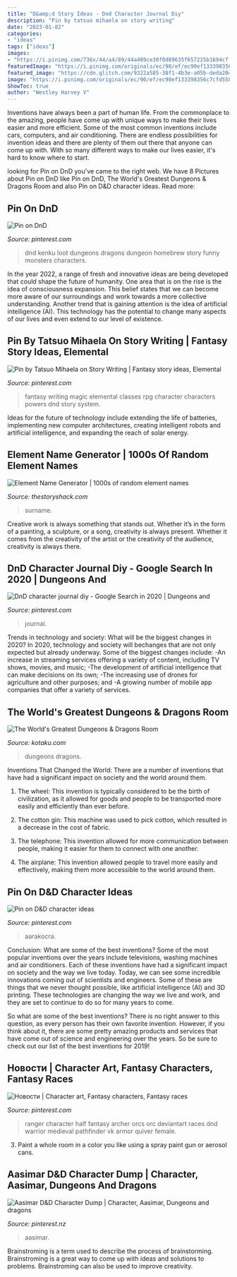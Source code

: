 ```yaml
---
title: "D&amp;d Story Ideas - Dnd Character Journal Diy"
description: "Pin by tatsuo mihaela on story writing"
date: "2023-01-02"
categories:
- "ideas"
tags: ["ideas"]
images:
- "https://i.pinimg.com/736x/44/a4/89/44a489ce30f0d89635f657225b1694cf.jpg"
featuredImage: "https://i.pinimg.com/originals/ec/90/ef/ec90ef133398356c7cfd558857c9e493.png"
featured_image: "https://cdn.glitch.com/9322a585-38f1-4b3e-a05b-deda204323d6/element-name-generator.png"
image: "https://i.pinimg.com/originals/ec/90/ef/ec90ef133398356c7cfd558857c9e493.png"
ShowToc: true
author: "Westley Harvey V"
---
```



Inventions have always been a part of human life. From the commonplace to the amazing, people have come up with unique ways to make their lives easier and more efficient. Some of the most common inventions include cars, computers, and air conditioning. There are endless possibilities for invention ideas and there are plenty of them out there that anyone can come up with. With so many different ways to make our lives easier, it's hard to know where to start.

	

		
looking for Pin on DnD you've came to the right web. We have 8 Pictures about Pin on DnD like Pin on DnD, The World&#039;s Greatest Dungeons &amp; Dragons Room and also Pin on D&amp;D character ideas. Read more:
		
    
## Pin On DnD

<img loading=lazy src="https://i.pinimg.com/736x/b2/d6/bc/b2d6bc8a5109cc9dafd682564a5842b9.jpg" onerror="this.onerror=null;this.src='https://tse2.mm.bing.net/th?id=OIP.Voa2DCrAC9qSVvgFwhlj0QHaHa&amp;pid=15.1';" alt="Pin on DnD">

_Source: pinterest.com_

>dnd kenku loot dungeons dragons dungeon homebrew story funny monsters characters. 

	

In the year 2022, a range of fresh and innovative ideas are being developed that could shape the future of humanity. One area that is on the rise is the idea of consciousness expansion. This belief states that we can become more aware of our surroundings and work towards a more collective understanding. Another trend that is gaining attention is the idea of artificial intelligence (AI). This technology has the potential to change many aspects of our lives and even extend to our level of existence.

    
## Pin By Tatsuo Mihaela On Story Writing | Fantasy Story Ideas, Elemental

<img loading=lazy src="https://i.pinimg.com/736x/0a/d7/1c/0ad71c369a9524d8c6ee88eb584b57cc.jpg" onerror="this.onerror=null;this.src='https://tse4.mm.bing.net/th?id=OIP.rcQHePWv17StxCrCOuIzpAHaHi&amp;pid=15.1';" alt="Pin by Tatsuo Mihaela on Story Writing | Fantasy story ideas, Elemental">

_Source: pinterest.com_

>fantasy writing magic elemental classes rpg character characters powers dnd story system. 

	

Ideas for the future of technology include extending the life of batteries, implementing new computer architectures, creating intelligent robots and artificial intelligence, and expanding the reach of solar energy.

    
## Element Name Generator | 1000s Of Random Element Names

<img loading=lazy src="https://cdn.glitch.com/9322a585-38f1-4b3e-a05b-deda204323d6/element-name-generator.png" onerror="this.onerror=null;this.src='https://tse1.mm.bing.net/th?id=OIP.GmQ4fXKDHh3v-bHFQsGS-wHaLH&amp;pid=15.1';" alt="Element Name Generator | 1000s of random element names">

_Source: thestoryshack.com_

>surname. 

	

Creative work is always something that stands out. Whether it’s in the form of a painting, a sculpture, or a song, creativity is always present. Whether it comes from the creativity of the artist or the creativity of the audience, creativity is always there.

    
## DnD Character Journal Diy - Google Search In 2020 | Dungeons And

<img loading=lazy src="https://i.pinimg.com/736x/3e/10/3b/3e103b4015a007c64ffbc3a281577c8d.jpg" onerror="this.onerror=null;this.src='https://tse2.mm.bing.net/th?id=OIP.mLpB9BFN-Jm5mQpqg3YWjwHaFj&amp;pid=15.1';" alt="DnD character journal diy - Google Search in 2020 | Dungeons and">

_Source: pinterest.com_

>journal. 

	

Trends in technology and society: What will be the biggest changes in 2020?
In 2020, technology and society will bechanges that are not only expected but already underway. 
Some of the biggest changes include: 
-An increase in streaming services offering a variety of content, including TV shows, movies, and music; 
-The development of artificial intelligence that can make decisions on its own; 
-The increasing use of drones for agriculture and other purposes; and 
-A growing number of mobile app companies that offer a variety of services.

    
## The World&#039;s Greatest Dungeons &amp; Dragons Room

<img loading=lazy src="https://i.kinja-img.com/gawker-media/image/upload/s--msIDysgE--/c_fill,fl_progressive,g_center,h_900,q_80,w_1600/18j3wevn14eoijpg.jpg" onerror="this.onerror=null;this.src='https://tse2.mm.bing.net/th?id=OIP.CzB55XnaUTmNaHuyEI4MqwHaEK&amp;pid=15.1';" alt="The World&#039;s Greatest Dungeons &amp; Dragons Room">

_Source: kotaku.com_

>dungeons dragons. 

	

Inventions That Changed the World: There are a number of inventions that have had a significant impact on society and the world around them.
1. The wheel: This invention is typically considered to be the birth of civilization, as it allowed for goods and people to be transported more easily and efficiently than ever before.
2. The cotton gin: This machine was used to pick cotton, which resulted in a decrease in the cost of fabric.

3. The telephone: This invention allowed for more communication between people, making it easier for them to connect with one another.

4. The airplane: This invention allowed people to travel more easily and effectively, making them more accessible to the world around them.

    
## Pin On D&amp;D Character Ideas

<img loading=lazy src="https://i.pinimg.com/736x/44/a4/89/44a489ce30f0d89635f657225b1694cf.jpg" onerror="this.onerror=null;this.src='https://tse1.mm.bing.net/th?id=OIP.ym-V6Jd1doukAJKAjS-sfQHaKc&amp;pid=15.1';" alt="Pin on D&amp;D character ideas">

_Source: pinterest.com_

>aarakocra. 

	

Conclusion: What are some of the best inventions?
Some of the most popular inventions over the years include televisions, washing machines and air conditioners. Each of these inventions have had a significant impact on society and the way we live today. 
Today, we can see some incredible innovations coming out of scientists and engineers. Some of these are things that we never thought possible, like artificial intelligence (AI) and 3D printing. These technologies are changing the way we live and work, and they are set to continue to do so for many years to come. 

So what are some of the best inventions? There is no right answer to this question, as every person has their own favorite invention. However, if you think about it, there are some pretty amazing products and services that have come out of science and engineering over the years. So be sure to check out our list of the best inventions for 2019!

    
## Новости | Character Art, Fantasy Characters, Fantasy Races

<img loading=lazy src="https://i.pinimg.com/originals/76/47/73/7647735d18032235449d859de31bf230.jpg" onerror="this.onerror=null;this.src='https://tse2.mm.bing.net/th?id=OIP.Esq-Mmwh18TRs30ZL1Ic1QHaLJ&amp;pid=15.1';" alt="Новости | Character art, Fantasy characters, Fantasy races">

_Source: pinterest.com_

>ranger character half fantasy archer orcs orc deviantart races dnd warrior medieval pathfinder vk armor quiver female. 

	

3. Paint a whole room in a color you like using a spray paint gun or aerosol cans.

    
## Aasimar D&amp;D Character Dump | Character, Aasimar, Dungeons And Dragons

<img loading=lazy src="https://i.pinimg.com/originals/ec/90/ef/ec90ef133398356c7cfd558857c9e493.png" onerror="this.onerror=null;this.src='https://tse2.mm.bing.net/th?id=OIP.B0lQvXKPF-JhgD5rjnpe8QHaK9&amp;pid=15.1';" alt="Aasimar D&amp;D Character Dump | Character, Aasimar, Dungeons and dragons">

_Source: pinterest.nz_

>aasimar. 

	

Brainstroming is a term used to describe the process of brainstorming. Brainstroming is a great way to come up with ideas and solutions to problems. Brainstroming can also be used to improve creativity.

